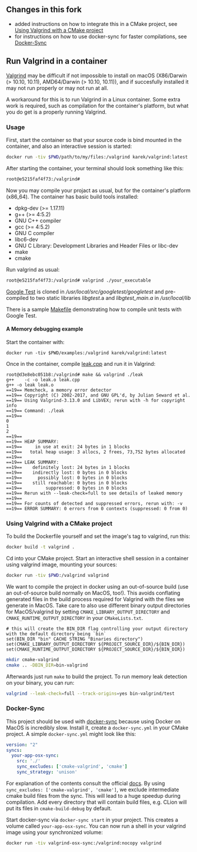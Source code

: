 ## Changes in this fork

- added instructions on how to integrate this in a CMake project, see [Using Valgrind with a CMake project](#using-valgrind-with-a-cmake-project)
- for instructions on how to use docker-sync for faster compilations, see [Docker-Sync](#docker-sync)

## Run Valgrind in a container
[Valgrind](http://valgrind.org/) may be difficult if not impossible to install on macOS (X86/Darwin (> 10.10, 10.11), AMD64/Darwin (> 10.10, 10.11)), 
and if succesfully installed it may not run properly or may not run at all.

A workaround for this is to run Valgrind in a Linux container. Some extra work is required, such as compilation for the container's platform,
but what you do get is a properly running Valgrind.

### Usage
First, start the container so that your source code is bind mounted in the container,
and also an interactive session is started:
```sh
docker run -tiv $PWD/path/to/my/files:/valgrind karek/valgrind:latest
```
After starting the container, your terminal should look something like this:
```sh
root@e5215faf4f73:/valgrind# 
```
Now you may compile your projact as usual, but for the container's platform (x86_64).
The container has basic build tools installed:
- dpkg-dev (>= 1.17.11)
- g++ (>= 4:5.2)
- GNU C++ compiler
- gcc (>= 4:5.2)
- GNU C compiler
- libc6-dev
- GNU C Library: Development Libraries and Header Files or libc-dev
- make
- cmake

Run valgrind as usual:
```sh
root@e5215faf4f73:/valgrind# valgrind ./your_executable
```

[Google Test](https://github.com/google/googletest) is cloned in */usr/local/src/googletest/googletest*
and pre-compiled to two static libraries *libgtest*.a and *libgtest_main.a* in */usr/local/lib*

There is a sample [Makefile](https://github.com/google/googletest/blob/master/googletest/make/Makefile) demonstrating how to compile unit tests with Google Test.

#### A Memory debugging example

Start the container with:
```
docker run -tiv $PWD/examples:/valgrind karek/valgrind:latest
```
Once in the container, compile [leak.cpp](https://github.com/karekoho/docker-valgrind/blob/master/examples/leak.cpp) and run it in Valgrind:
```
root@d3e8ebc051b8:/valgrind# make && valgrind ./leak
g++    -c -o leak.o leak.cpp
g++ -o leak leak.o
==19== Memcheck, a memory error detector
==19== Copyright (C) 2002-2017, and GNU GPL'd, by Julian Seward et al.
==19== Using Valgrind-3.13.0 and LibVEX; rerun with -h for copyright info
==19== Command: ./leak
==19== 
0
1
2
==19== 
==19== HEAP SUMMARY:
==19==     in use at exit: 24 bytes in 1 blocks
==19==   total heap usage: 3 allocs, 2 frees, 73,752 bytes allocated
==19== 
==19== LEAK SUMMARY:
==19==    definitely lost: 24 bytes in 1 blocks
==19==    indirectly lost: 0 bytes in 0 blocks
==19==      possibly lost: 0 bytes in 0 blocks
==19==    still reachable: 0 bytes in 0 blocks
==19==         suppressed: 0 bytes in 0 blocks
==19== Rerun with --leak-check=full to see details of leaked memory
==19== 
==19== For counts of detected and suppressed errors, rerun with: -v
==19== ERROR SUMMARY: 0 errors from 0 contexts (suppressed: 0 from 0)
```

### Using Valgrind with a CMake project

To build the Dockerfile yourself and set the image's tag to valgrind, run this:
```sh
docker build -t valgrind .
```

Cd into your CMake project.
Start an interactive shell session in a container using valgrind image, mounting your sources:

```sh
docker run -tiv $PWD:/valgrind valgrind
```

We want to compile the project in docker using an out-of-source build (use an out-of-source build normally on MacOS, too!).
This avoids conflating generated files in the build process required for Valgrind with the files we generate in MacOS.
Take care to also use different binary output directories for MacOS/valgrind by setting `CMAKE_LIBRARY_OUTPUT_DIRECTORY` and `CMAKE_RUNTIME_OUTPUT_DIRECTORY` in your `CMakeLists.txt`.

``` 
# this will create the BIN_DIR flag controlling your output directory with the default directory being `bin`
set(BIN_DIR "bin" CACHE STRING "Binaries directory")
set(CMAKE_LIBRARY_OUTPUT_DIRECTORY ${PROJECT_SOURCE_DIR}/${BIN_DIR})
set(CMAKE_RUNTIME_OUTPUT_DIRECTORY ${PROJECT_SOURCE_DIR}/${BIN_DIR})
```

```sh
mkdir cmake-valgrind
cmake .. -DBIN_DIR=bin-valgrind
```

Afterwards just run `make` to build the project.
To run memory leak detection on your binary, you can run:

``` sh
valgrind --leak-check=full --track-origins=yes bin-valgrind/test
```

### Docker-Sync

This project should be used with [docker-sync](https://docker-sync.readthedocs.io/en/latest/) because using Docker on MacOS is incredibly slow.
Install it, create a `docker-sync.yml` in your CMake project.
A simple `docker-sync.yml` might look like this:

``` yaml
version: "2"
syncs:
  your-app-osx-sync:
    src: './'
    sync_excludes: ['cmake-valgrind', 'cmake']
    sync_strategy: 'unison'
```

For explanation of the contents consult the official [docs](https://docker-sync.readthedocs.io/en/latest/getting-started/configuration.html).
By using `sync_excludes: ['cmake-valgrind', 'cmake']`, we exclude intermediate cmake build files from the sync.
This will lead to a huge speedup during compilation.
Add every directory that will contain build files, e.g. CLion will put its files in `cmake-build-debug` by default.

Start docker-sync via `docker-sync start` in your project.
This creates a volume called `your-app-osx-sync`.
You can now run a shell in your valgrind image using your synchronized volume:

```sh
docker run -tiv valgrind-osx-sync:/valgrind:nocopy valgrind
```

